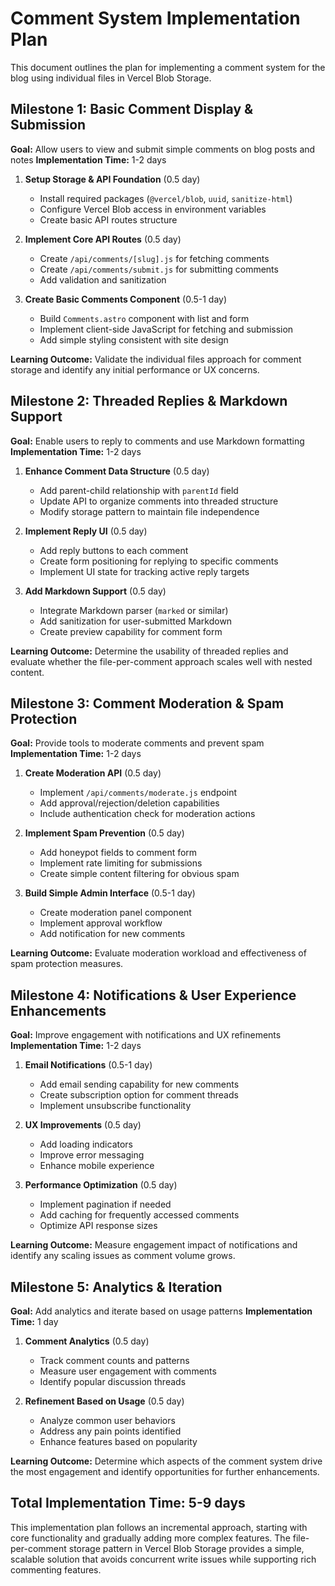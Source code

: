 # Comment System Implementation Plan

This document outlines the plan for implementing a comment system for the blog using individual files in Vercel Blob Storage.

## Milestone 1: Basic Comment Display & Submission

**Goal:** Allow users to view and submit simple comments on blog posts and notes
**Implementation Time:** 1-2 days

1. **Setup Storage & API Foundation** (0.5 day)

   - Install required packages (`@vercel/blob`, `uuid`, `sanitize-html`)
   - Configure Vercel Blob access in environment variables
   - Create basic API routes structure

2. **Implement Core API Routes** (0.5 day)

   - Create `/api/comments/[slug].js` for fetching comments
   - Create `/api/comments/submit.js` for submitting comments
   - Add validation and sanitization

3. **Create Basic Comments Component** (0.5-1 day)
   - Build `Comments.astro` component with list and form
   - Implement client-side JavaScript for fetching and submission
   - Add simple styling consistent with site design

**Learning Outcome:** Validate the individual files approach for comment storage and identify any initial performance or UX concerns.

## Milestone 2: Threaded Replies & Markdown Support

**Goal:** Enable users to reply to comments and use Markdown formatting
**Implementation Time:** 1-2 days

1. **Enhance Comment Data Structure** (0.5 day)

   - Add parent-child relationship with `parentId` field
   - Update API to organize comments into threaded structure
   - Modify storage pattern to maintain file independence

2. **Implement Reply UI** (0.5 day)

   - Add reply buttons to each comment
   - Create form positioning for replying to specific comments
   - Implement UI state for tracking active reply targets

3. **Add Markdown Support** (0.5 day)
   - Integrate Markdown parser (`marked` or similar)
   - Add sanitization for user-submitted Markdown
   - Create preview capability for comment form

**Learning Outcome:** Determine the usability of threaded replies and evaluate whether the file-per-comment approach scales well with nested content.

## Milestone 3: Comment Moderation & Spam Protection

**Goal:** Provide tools to moderate comments and prevent spam
**Implementation Time:** 1-2 days

1. **Create Moderation API** (0.5 day)

   - Implement `/api/comments/moderate.js` endpoint
   - Add approval/rejection/deletion capabilities
   - Include authentication check for moderation actions

2. **Implement Spam Prevention** (0.5 day)

   - Add honeypot fields to comment form
   - Implement rate limiting for submissions
   - Create simple content filtering for obvious spam

3. **Build Simple Admin Interface** (0.5-1 day)
   - Create moderation panel component
   - Implement approval workflow
   - Add notification for new comments

**Learning Outcome:** Evaluate moderation workload and effectiveness of spam protection measures.

## Milestone 4: Notifications & User Experience Enhancements

**Goal:** Improve engagement with notifications and UX refinements
**Implementation Time:** 1-2 days

1. **Email Notifications** (0.5-1 day)

   - Add email sending capability for new comments
   - Create subscription option for comment threads
   - Implement unsubscribe functionality

2. **UX Improvements** (0.5 day)

   - Add loading indicators
   - Improve error messaging
   - Enhance mobile experience

3. **Performance Optimization** (0.5 day)
   - Implement pagination if needed
   - Add caching for frequently accessed comments
   - Optimize API response sizes

**Learning Outcome:** Measure engagement impact of notifications and identify any scaling issues as comment volume grows.

## Milestone 5: Analytics & Iteration

**Goal:** Add analytics and iterate based on usage patterns
**Implementation Time:** 1 day

1. **Comment Analytics** (0.5 day)

   - Track comment counts and patterns
   - Measure user engagement with comments
   - Identify popular discussion threads

2. **Refinement Based on Usage** (0.5 day)
   - Analyze common user behaviors
   - Address any pain points identified
   - Enhance features based on popularity

**Learning Outcome:** Determine which aspects of the comment system drive the most engagement and identify opportunities for further enhancements.

## Total Implementation Time: 5-9 days

This implementation plan follows an incremental approach, starting with core functionality and gradually adding more complex features. The file-per-comment storage pattern in Vercel Blob Storage provides a simple, scalable solution that avoids concurrent write issues while supporting rich commenting features.
